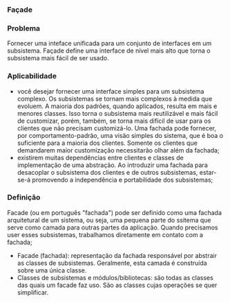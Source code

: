 ### Façade

### Problema

Fornecer uma inteface unificada para um conjunto de interfaces em um subsistema.
Façade define uma interface de nível mais  alto que torna o subsistema mais fácil de ser usado.

### Aplicabilidade

- você desejar fornecer uma interface simples para um subsistema complexo. Os subsistemas se tornam mais complexos à medida que evoluem. A maioria dos padrões, quando aplicados, resulta em mais e menores classes. Isso torna o subsistema mais reutilizável e mais fácil de customizar, porém, também, se torna mais difícil de usar para os clientes que não precisam customizá-lo.
Uma fachada pode fornecer, por comportamento-padrão, uma visão simples do sistema, que é boa o suficiente para a maioria dos clientes. Somente os clientes que demandarem maior customização necessitarão olhar além da fachada;
- existirem muitas dependências entre clientes e classes de implementação de uma abstração. Ao introduzir uma fachada para desacoplar o subsistema dos clientes e de outros subsistemas, estar-se-á promovendo a independência e portabilidade dos subsistemas;

### Definição

Facade (ou em português "fachada") pode ser definido como uma fachada arquitetural de um sistema, ou seja, uma pequena parte do ssitema que serve como camada para outras partes da aplicação. Quando precisamos user esses subsistemas, trabalhamos diretamente em contato com a fachada;

- Facade (fachada): representação da fachada responsável por abstrair as classes de subsistemas. Geralmente, esta camada é construída sobre uma única classe.
- Classes de subsistemas e módulos/bibliotecas: são todas as classes das quais um facade faz uso. São as classes cujas operações se quer simplificar.

